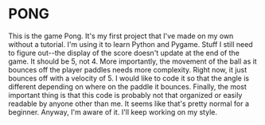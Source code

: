 # PONG
This is the game Pong. It's my first project that I've made on my own without a tutorial. I'm using it to learn Python and Pygame. Stuff I still need to figure out--the display of the score doesn't update at the end of the game. It should be 5, not 4. More importantly, the movement of the ball as it bounces off the player paddles needs more complexity. Right now, it just bounces off with a velocity of 5. I would like to code it so that the angle is different depending on where on the paddle it bounces. Finally, the most important thing is that this code is probably not that organized or easily readable by anyone other than me. It seems like that's pretty normal for a beginner. Anyway, I'm aware of it. I'll keep working on my style.
